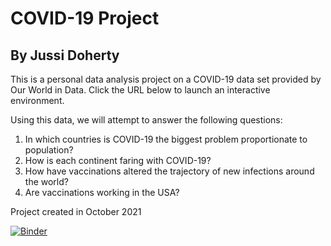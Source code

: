 # COVID-19 Project
## By Jussi Doherty

This is a personal data analysis project on a COVID-19 data set provided by Our World in Data. Click the URL below to launch an interactive environment.

Using this data, we will attempt to answer the following questions:

1. In which countries is COVID-19 the biggest problem proportionate to population?
2. How is each continent faring with COVID-19?
3. How have vaccinations altered the trajectory of new infections around the world?
4. Are vaccinations working in the USA?

Project created in October 2021

[![Binder](https://mybinder.org/badge_logo.svg)](https://mybinder.org/v2/gh/juseniah/covid_project/HEAD)
